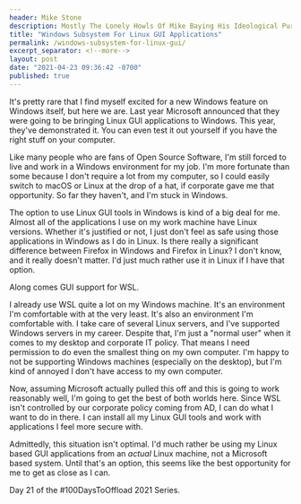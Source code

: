 ```yaml
---
header: Mike Stone
description: Mostly The Lonely Howls Of Mike Baying His Ideological Purity At The Moon
title: "Windows Subsystem For Linux GUI Applications"
permalink: /windows-subsystem-for-linux-gui/
excerpt_separator: <!--more-->
layout: post
date: "2021-04-23 09:36:42 -0700"
published: true
---
```


It's pretty rare that I find myself excited for a new Windows feature on Windows itself, but here we are. Last year Microsoft announced that they were going to be bringing Linux GUI applications to Windows. This year, they've demonstrated it. You can even test it out yourself if you have the right stuff on your computer.

<!--more-->

Like many people who are fans of Open Source Software, I'm still forced to live and work in a Windows environment for my job. I'm more fortunate than some because I don't require a lot from my computer, so I could easily switch to macOS or Linux at the drop of a hat, if corporate gave me that opportunity. So far they haven't, and I'm stuck in Windows.

The option to use Linux GUI tools in Windows is kind of a big deal for me. Almost all of the applications I use on my work machine have Linux versions. Whether it's justified or not, I just don't feel as safe using those applications in Windows as I do in Linux. Is there really a significant difference between Firefox in Windows and Firefox in Linux? I don't know, and it really doesn't matter. I'd just much rather use it in Linux if I have that option.

Along comes GUI support for WSL.

I already use WSL quite a lot on my Windows machine. It's an environment I'm comfortable with at the very least. It's also an environment I'm comfortable with. I take care of several Linux servers, and I've supported Windows servers in my career. Despite that, I'm just a "normal user" when it comes to my desktop and corporate IT policy. That means I need permission to do even the smallest thing on my own computer. I'm happy to not be supporting Windows machines (especially on the desktop), but I'm kind of annoyed I don't have access to my own computer.

Now, assuming Microsoft actually pulled this off and this is going to work reasonably well, I'm going to get the best of both worlds here. Since WSL isn't controlled by our corporate policy coming from AD, I can do what I want to do in there. I can install all my Linux GUI tools and work with applications I feel more secure with.

Admittedly, this situation isn't optimal. I'd much rather be using my Linux based GUI applications from an _actual_ Linux machine, not a Microsoft based system. Until that's an option, this seems like the best opportunity for me to get as close as I can.

Day 21 of the #100DaysToOffload 2021 Series.
